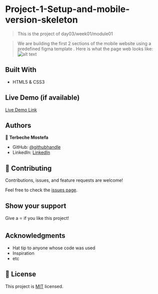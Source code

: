 # Project-1-Setup-and-mobile-version-skeleton

> This is the project of day03/week01/module01

>We are building the first 2 sections of the mobile website using a predefined figma template .
Here is what the page web looks like:
![alt text](../images/porfolio.png)

## Built With

- HTML5 & CSS3


## Live Demo (if available)

[Live Demo Link](https://terbeche.github.io/Project-1-Setup-and-mobile-version-skeleton/)


## Authors

👤 **Terbeche Mostefa**

- GitHub: [@githubhandle](https://github.com/Terbeche)
- LinkedIn: [LinkedIn](https://www.linkedin.com/in/mustapha-terbeche/)


## 🤝 Contributing

Contributions, issues, and feature requests are welcome!

Feel free to check the [issues page](../../issues/).

## Show your support

Give a ⭐️ if you like this project!

## Acknowledgments

- Hat tip to anyone whose code was used
- Inspiration
- etc

## 📝 License

This project is [MIT](./MIT.md) licensed.
